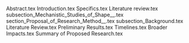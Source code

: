 Abstract.tex
Introduction.tex
Specifics.tex
Literature review.tex
subsection_Mechanistic_Studies_of_Shape__.tex
section_Proposal_of_Research_Method__.tex
subsection_Background.tex
Literature Review.tex
Preliminary Results.tex
Timelines.tex
Broader Impacts.tex
Summary of Proposed Research.tex
